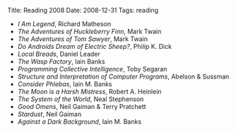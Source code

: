 Title: Reading 2008
Date: 2008-12-31
Tags: reading

 * _I Am Legend_, Richard Matheson
 * _The Adventures of Huckleberry Finn_, Mark Twain
 * _The Adventures of Tom Sawyer_, Mark Twain
 * _Do Androids Dream of Electric Sheep?_, Philip K. Dick
 * _Local Breads_, Daniel Leader
 * _The Wasp Factory_, Iain Banks
 * _Programming Collective Intelligence_, Toby Segaran
 * _Structure and Interpretation of Computer Programs_, Abelson & Sussman
 * _Consider Phlebas_, Iain M. Banks
 * _The Moon is a Harsh Mistress_, Robert A. Heinlein
 * _The System of the World_, Neal Stephenson
 * _Good Omens_, Neil Gaiman & Terry Pratchett
 * _Stardust_, Neil Gaiman
 * _Against a Dark Background_, Iain M. Banks

